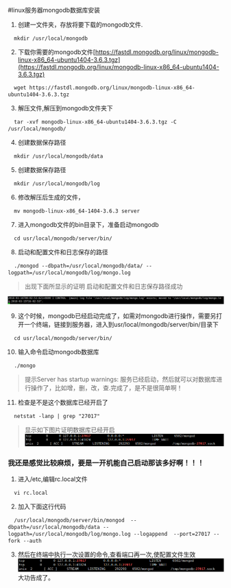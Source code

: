 #linux服务器mongodb数据库安装

1. 创建一文件夹，存放将要下载的mongodb文件.
  ```
    mkdir /usr/local/mongodb
  ```
2. 下载你需要的mongodb文件[https://fastdl.mongodb.org/linux/mongodb-linux-x86_64-ubuntu1404-3.6.3.tgz](https://fastdl.mongodb.org/linux/mongodb-linux-x86_64-ubuntu1404-3.6.3.tgz)
  ```
    wget https://fastdl.mongodb.org/linux/mongodb-linux-x86_64-ubuntu1404-3.6.3.tgz
  ```
3. 解压文件,解压到mongodb文件夹下
  ```
    tar -xvf mongodb-linux-x86_64-ubuntu1404-3.6.3.tgz -C /usr/local/mongodb/
  ```
4. 创建数据保存路径
  ```
    mkdir /usr/local/mongodb/data
  ```
5. 创建数据保存路径
  ```
    mkdir /usr/local/mongodb/log
  ```
6. 修改解压后生成的文件， 
  ```
    mv mongodb-linux-x86_64-1404-3.6.3 server
  ```
7. 进入mongodb文件的bin目录下，准备启动mongodb
  ```
    cd usr/local/mongodb/server/bin/
  ```
8. 启动和配置文件和日志保存的路径
  ```
    ./mongod --dbpath=/usr/local/mongodb/data/ --logpath=/usr/local/mongodb/log/mongo.log
  ```
  >出现下面所显示的证明 启动和配置文件和日志保存路径成功

  ![log](images/log.png)

9. 这个时候，mongodb已经启动完成了，如需对mongodb进行操作，需要另打开一个终端，链接到服务器，进入到usr/local/mongodb/server/bin/目录下
  ```
    cd usr/local/mongodb/server/bin/
  ```
10. 输入命令启动mongodb数据库
  ```
    ./mongo
  ```
>提示Server has startup warnings: 服务已经启动，然后就可以对数据库进行操作了，比如增，删，改，查.完成了，是不是很简单啊！
11. 检查是不是这个数据库已经开启了
  ```
    netstat -lanp | grep "27017"
  ```
  >显示如下图片证明数据库已经开启
  ![jincheng](images/jincheng.png)



### 我还是感觉比较麻烦，要是一开机能自己启动那该多好啊！！！

1. 进入/etc,编辑rc.local文件
  ```
    vi rc.local
  ```
2. 加入下面这行代码
  ```
    /usr/local/mongodb/server/bin/mongod  --dbpath=/usr/local/mongodb/data --logpath=/usr/local/mongodb/log/mongo.log --logappend  --port=27017 --fork --auth
  ```
3. 然后在终端中执行一次设置的命令,查看端口再一次,使配置文件生效
![jincheng](images/jincheng.png) 大功告成了。
